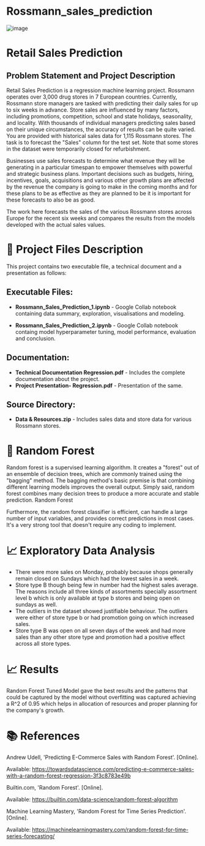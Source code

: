 # Rossmann_sales_prediction

![image](https://user-images.githubusercontent.com/114326008/216658751-2d98f0cf-42e3-41f0-ab0e-6107928d6a91.png)

# Retail Sales Prediction 
## Problem Statement and Project Description 
Retail Sales Prediction is a regression machine learning project. Rossmann operates over 3,000 drug stores in 7 European countries. Currently, Rossmann store managers are tasked with predicting their daily sales for up to six weeks in advance. Store sales are influenced by many factors, including promotions, competition, school and state holidays, seasonality, and locality. With thousands of individual managers predicting sales based on their unique circumstances, the accuracy of results can be quite varied. You are provided with historical sales data for 1,115 Rossmann stores. The task is to forecast the "Sales" column for the test set. Note that some stores in the dataset were temporarily closed for refurbishment.

Businesses use sales forecasts to determine what revenue they will be generating in a particular timespan to empower themselves with powerful and strategic business plans. Important decisions such as budgets, hiring, incentives, goals, acquisitions and various other growth plans are affected by the revenue the company is going to make in the coming months and for these plans to be as effective as they are planned to be it is important for these forecasts to also be as good.

The work here forecasts the sales of the various Rossmann stores across Europe for the recent six weeks and compares the results from the models developed with the actual sales values.

# 💾 Project Files Description 
This project contains two executable file, a technical document and a presentation as follows:

## Executable Files: 
* **Rossmann_Sales_Prediction_1.ipynb** - Google Collab notebook containing data summary, exploration, visualisations and modeling.

* **Rossmann_Sales_Prediction_2.ipynb** - Google Collab notebook containg model hyperparameter tuning, model performance, evaluation and conclusion.

## Documentation: 
* **Technical Documentation Regression.pdf** - Includes the complete documentation about the project. 
* **Project Presentation- Regression.pdf** - Presentation of the same. 

## Source Directory: 

* **Data & Resources.zip** - Includes sales data and store data for various Rossmann stores.

# 📖 Random Forest 
Random forest is a supervised learning algorithm. It creates a "forest" out of an ensemble of decision trees, which are commonly trained using the "bagging" method. The bagging method's basic premise is that combining different learning models improves the overall output. Simply said, random forest combines many decision trees to produce a more accurate and stable prediction. Random Forest

Furthermore, the random forest classifier is efficient, can handle a large number of input variables, and provides correct predictions in most cases. It's a very strong tool that doesn't require any coding to implement.

# 📈 Exploratory Data Analysis 
* There were more sales on Monday, probably because shops generally remain closed on Sundays which had the lowest sales in a week. 
* Store type B though being few in number had the highest sales average. The reasons include all three kinds of assortments specially assortment level b which is only available at type b stores and being open on sundays as well. 
* The outliers in the dataset showed justifiable behaviour. The outliers were either of store type b or had promotion going on which increased sales.
* Store type B was open on all seven days of the week and had more sales than any other store type and promotion had a positive effect across all store types.



# 📈 Results 
Random Forest Tuned Model gave the best results and the patterns that could be captured by the model without overfitting was captured achieving a R^2 of 0.95 which helps in allocation of resources and proper planning for the company's growth. 


# 📚 References 
Andrew Udell, 'Predicting E-Commerce Sales with Random Forest'. [Online].

Available: https://towardsdatascience.com/predicting-e-commerce-sales-with-a-random-forest-regression-3f3c8783e49b

Builtin.com, 'Random Forest'. [Online].

Available: https://builtin.com/data-science/random-forest-algorithm

Machine Learning Mastery, 'Random Forest for Time Series Prediction'. [Online].

Available: https://machinelearningmastery.com/random-forest-for-time-series-forecasting/
